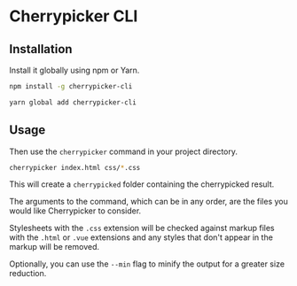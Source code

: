 # Cherrypicker CLI
## Installation
Install it globally using npm or Yarn.
```bash
npm install -g cherrypicker-cli

yarn global add cherrypicker-cli
```
## Usage
Then use the `cherrypicker` command in your project directory.

```bash
cherrypicker index.html css/*.css
```

This will create a `cherrypicked` folder containing the cherrypicked result.

The arguments to the command, which can be in any order, are the files you would like Cherrypicker to consider.

Stylesheets with the `.css` extension will be checked against markup files with the `.html` or `.vue` extensions and any styles that don't appear in the markup will be removed.

Optionally, you can use the `--min` flag to minify the output for a greater size reduction.